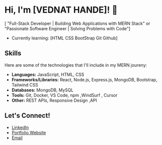 # Hi, I'm [VEDNAT HANDE]! 👋


[ "Full-Stack Developer | Building Web Applications with MERN Stack" or "Passionate Software Engineer | Solving Problems with Code"]

*   Currently learning: [HTML CSS BootStrap Git Github]

## Skills

Here are some of the technologies that I'll include in my MERN joureny:

*   **Languages:** JavaScript, HTML, CSS
*   **Frameworks/Libraries:** React, Node.js, Express.js, MongoDB, Bootstrap, Tailwind CSS
*   **Databases:** MongoDB, MySQL
*   **Tools:** Git, Docker, VS Code, npm ,WindSurf , Cursor
*   **Other:** REST APIs, Responsive Design ,API


## Let's Connect!

*   [LinkedIn]([www.linkedin.com/in/vedant-hande-a205a62b])
*   [Portfolio Website]([https://vedantportfolio-ten.vercel.app/])
*   [Email]([vedanthande453@gmail.com])

